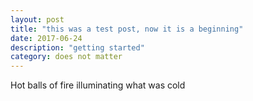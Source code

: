 ```yaml
---
layout: post
title: "this was a test post, now it is a beginning"
date: 2017-06-24
description: "getting started"
category: does not matter
---
```


Hot balls of fire illuminating what was cold
